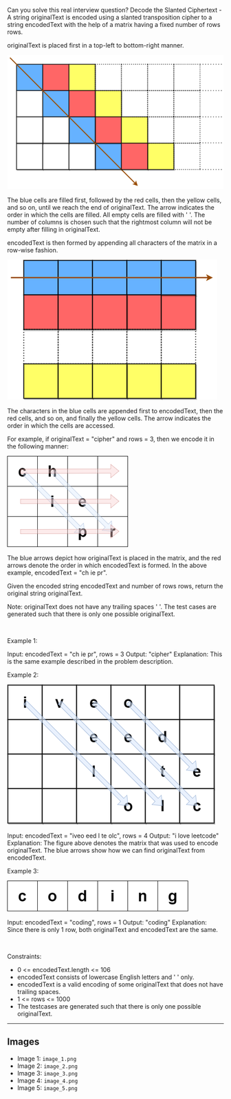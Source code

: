 Can you solve this real interview question? Decode the Slanted Ciphertext - A string originalText is encoded using a slanted transposition cipher to a string encodedText with the help of a matrix having a fixed number of rows rows.

originalText is placed first in a top-left to bottom-right manner.

![Example 1](./image_1.png)

The blue cells are filled first, followed by the red cells, then the yellow cells, and so on, until we reach the end of originalText. The arrow indicates the order in which the cells are filled. All empty cells are filled with ' '. The number of columns is chosen such that the rightmost column will not be empty after filling in originalText.

encodedText is then formed by appending all characters of the matrix in a row-wise fashion.

![Example 2](./image_2.png)

The characters in the blue cells are appended first to encodedText, then the red cells, and so on, and finally the yellow cells. The arrow indicates the order in which the cells are accessed.

For example, if originalText = "cipher" and rows = 3, then we encode it in the following manner:

![Example 3](./image_3.png)

The blue arrows depict how originalText is placed in the matrix, and the red arrows denote the order in which encodedText is formed. In the above example, encodedText = "ch ie pr".

Given the encoded string encodedText and number of rows rows, return the original string originalText.

Note: originalText does not have any trailing spaces ' '. The test cases are generated such that there is only one possible originalText.

 

Example 1:


Input: encodedText = "ch   ie   pr", rows = 3
Output: "cipher"
Explanation: This is the same example described in the problem description.


Example 2:

![Example 4](./image_4.png)


Input: encodedText = "iveo    eed   l te   olc", rows = 4
Output: "i love leetcode"
Explanation: The figure above denotes the matrix that was used to encode originalText. 
The blue arrows show how we can find originalText from encodedText.


Example 3:

![Example 5](./image_5.png)


Input: encodedText = "coding", rows = 1
Output: "coding"
Explanation: Since there is only 1 row, both originalText and encodedText are the same.


 

Constraints:

 * 0 <= encodedText.length <= 106
 * encodedText consists of lowercase English letters and ' ' only.
 * encodedText is a valid encoding of some originalText that does not have trailing spaces.
 * 1 <= rows <= 1000
 * The testcases are generated such that there is only one possible originalText.

---

## Images

- Image 1: `image_1.png`
- Image 2: `image_2.png`
- Image 3: `image_3.png`
- Image 4: `image_4.png`
- Image 5: `image_5.png`
